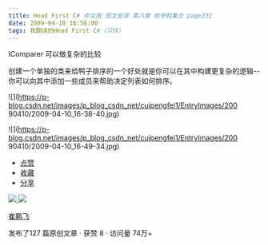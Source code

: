 ```yaml
---
title: Head First C# 中文版 图文皆译 第八章 枚举和集合 page332
date: 2009-04-10 16:56:00
tags: 我翻译的Head First C#（习作）
---
```

IComparer  可以做复杂的比较

创建一个单独的类来给鸭子排序的一个好处就是你可以在其中构建更复杂的逻辑--你可以向其中添加一些成员来帮助决定列表如何排序。

![](https://p-blog.csdn.net/images/p_blog_csdn_net/cuipengfei1/EntryImages/200
90410/2009-04-10_16-38-40.jpg)

![](https://p-blog.csdn.net/images/p_blog_csdn_net/cuipengfei1/EntryImages/200
90410/2009-04-10_16-49-34.jpg)

  * [ 点赞  ](javascript:;)
  * [ 收藏  ](javascript:;)
  * [ 分享 ](javascript:;)

[ ![](https://profile.csdnimg.cn/5/2/5/3_cuipengfei1)
![](https://g.csdnimg.cn/static/user-reg-year/1x/11.png)
](https://blog.csdn.net/cuipengfei1)

[ 崔鹏飞 ](https://blog.csdn.net/cuipengfei1)

发布了127 篇原创文章  ·  获赞 8  ·  访问量 74万+

